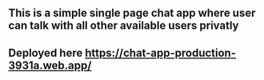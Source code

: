 ## This is a simple single page chat app where user can talk with all other available users privatly
## Deployed here https://chat-app-production-3931a.web.app/
